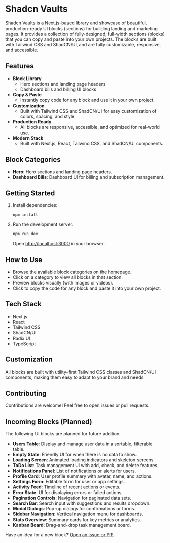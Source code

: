 # Shadcn Vaults

Shadcn Vaults is a Next.js-based library and showcase of beautiful, production-ready UI blocks (sections) for building landing and marketing pages. It provides a collection of fully-designed, full-width sections (blocks) that you can copy and paste into your own projects. The blocks are built with Tailwind CSS and ShadCN/UI, and are fully customizable, responsive, and accessible.

## Features

- **Block Library**
  - Hero sections and landing page headers
  - Dashboard bills and billing UI blocks
- **Copy & Paste**
  - Instantly copy code for any block and use it in your own project.
- **Customization**
  - Built with Tailwind CSS and ShadCN/UI for easy customization of colors, spacing, and style.
- **Production Ready**
  - All blocks are responsive, accessible, and optimized for real-world use.
- **Modern Stack**
  - Built with Next.js, React, Tailwind CSS, and ShadCN/UI components.

## Block Categories

- **Hero**: Hero sections and landing page headers.
- **Dashboard Bills**: Dashboard UI for billing and subscription management.

## Getting Started

1. Install dependencies:
   ```bash
   npm install
   ```
2. Run the development server:
   ```bash
   npm run dev
   ```
   Open [http://localhost:3000](http://localhost:3000) in your browser.

## How to Use

- Browse the available block categories on the homepage.
- Click on a category to view all blocks in that section.
- Preview blocks visually (with images or videos).
- Click to copy the code for any block and paste it into your own project.

## Tech Stack

- Next.js
- React
- Tailwind CSS
- ShadCN/UI
- Radix UI
- TypeScript

## Customization

All blocks are built with utility-first Tailwind CSS classes and ShadCN/UI components, making them easy to adapt to your brand and needs.

## Contributing

Contributions are welcome! Feel free to open issues or pull requests.

## Incoming Blocks (Planned)

The following UI blocks are planned for future addition:

- **Users Table**: Display and manage user data in a sortable, filterable table.
- **Empty State**: Friendly UI for when there is no data to show.
- **Loading Screen**: Animated loading indicators and skeleton screens.
- **ToDo List**: Task management UI with add, check, and delete features.
- **Notifications Panel**: List of notifications or alerts for users.
- **Profile Card**: User profile summary with avatar, name, and actions.
- **Settings Form**: Editable form for user or app settings.
- **Activity Feed**: Timeline of recent actions or events.
- **Error State**: UI for displaying errors or failed actions.
- **Pagination Controls**: Navigation for paginated data sets.
- **Search Bar**: Search input with suggestions and results dropdown.
- **Modal Dialogs**: Pop-up dialogs for confirmations or forms.
- **Sidebar Navigation**: Vertical navigation menu for dashboards.
- **Stats Overview**: Summary cards for key metrics or analytics.
- **Kanban Board**: Drag-and-drop task management board.

Have an idea for a new block? [Open an issue or PR!](#contributing).

